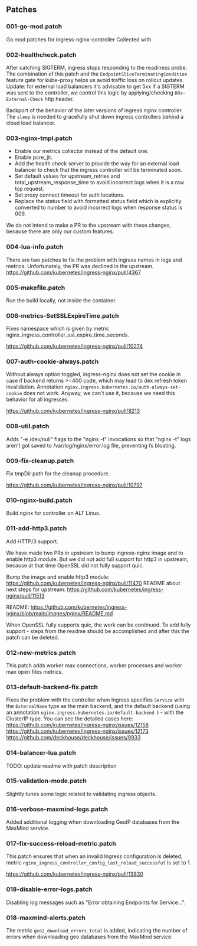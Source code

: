 ## Patches

### 001-go-mod.patch

Go mod patches for ingress-nginx-controller
Collected with

### 002-healthcheck.patch

After catching SIGTERM, ingress stops responding to the readiness probe.
The combination of this patch and the `EndpointSliceTerminatingCondition` feature gate for kube-proxy helps us avoid
traffic loss on rollout updates.
Update: for external load balancers it's advisable to get 5xx if a SIGTERM was sent to the controller, we control this logic by applying/checking `D8s-External-Check` http header.

Backport of the behavior of the later versions of ingress nginx controller.
The `sleep` is needed to gracefully shut down ingress controllers behind a cloud load balancer.

### 003-nginx-tmpl.patch

* Enable our metrics collector instead of the default one.
* Enable pcre_jit.
* Add the health check server to provide the way for an external load balancer to check that the ingress controller will be terminated soon.
* Set default values for upstream_retries and total_upstream_response_time to avoid incorrect logs when it is a raw tcp request.
* Set proxy connect timeout for auth locations.
* Replace the status field with formatted status field which is explicitly converted to number to avoid incorrect logs when response status is 009.

We do not intend to make a PR to the upstream with these changes, because there are only our custom features.

### 004-lua-info.patch

There are two patches to fix the problem with ingress names in logs and metrics.
Unfortunately, the PR was declined in the upstream.
https://github.com/kubernetes/ingress-nginx/pull/4367

### 005-makefile.patch

Run the build locally, not inside the container.

### 006-metrics-SetSSLExpireTime.patch

Fixes namespace which is given by metric nginx_ingress_controller_ssl_expire_time_seconds.

https://github.com/kubernetes/ingress-nginx/pull/10274

### 007-auth-cookie-always.patch

Without always option toggled, ingress-nginx does not set the cookie in case if backend returns >=400 code, which may lead to dex refresh token invalidation.
Annotation `nginx.ingress.kubernetes.io/auth-always-set-cookie` does not work. Anyway, we can't use it, because we need this behavior for all ingresses.

https://github.com/kubernetes/ingress-nginx/pull/8213

### 008-util.patch

Adds "-e /dev/null" flags to the "nginx -t" invocations so that "nginx -t" logs aren't got saved to /var/log/nginx/error.log file, preventing fs bloating.

### 009-fix-cleanup.patch

Fix tmpDir path for the cleanup procedure.

https://github.com/kubernetes/ingress-nginx/pull/10797

### 010-nginx-build.patch

Build nginx for controller on ALT Linux.

### 011-add-http3.patch

Add HTTP/3 support.

We have made two PRs in upstream to bump ingress-nginx image and to enable http3 module.
But we did not add full support for http3 in upstream, because at that time OpenSSL did not fully support quic.

Bump the image and enable http3 module: https://github.com/kubernetes/ingress-nginx/pull/11470
README about next steps for upstream: https://github.com/kubernetes/ingress-nginx/pull/11513

README: https://github.com/kubernetes/ingress-nginx/blob/main/images/nginx/README.md

When OpenSSL fully supports quic, the work can be continued.
To add fully support - steps from the readme should be accomplished and after this the patch can be deleted.

### 012-new-metrics.patch

This patch adds worker max connections, worker processes and worker max open files metrics.

### 013-default-backend-fix.patch

Fixes the problem with the controller when Ingress specifies `Service` with the `ExternalName` type as the main backend, and the default backend (using an annotation `nginx.ingress.kubernetes.io/default-backend `) - with the ClusterIP type. You can see the detailed cases here:
https://github.com/kubernetes/ingress-nginx/issues/12158
https://github.com/kubernetes/ingress-nginx/issues/12173
https://github.com/deckhouse/deckhouse/issues/9933

### 014-balancer-lua.patch

TODO: update readme with patch description

### 015-validation-mode.patch

Slightly tunes some logic related to validating ingress objects.

### 016-verbose-maxmind-logs.patch

Added additional logging when downloading GeoIP databases from the MaxMind service.

### 017-fix-success-reload-metric.patch

This patch ensures that when an invalid Ingress configuration is deleted, metric `nginx_ingress_controller_config_last_reload_successful` is set to 1.

https://github.com/kubernetes/ingress-nginx/pull/13830

### 018-disable-error-logs.patch

Disabling log messages such as "Error obtaining Endpoints for Service...".

### 018-maxmind-alerts.patch

The metric `geo2_download_errors_total` is added, indicating the number of errors when downloading geo databases from the MaxMind service.
